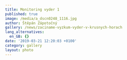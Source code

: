 ```yaml
---
title: Monitoring vyder 1
published: true
image: /media/a_dscn0248_1116.jpg
author: Štěpán Zápotočný
gallery: /news/zaciname-vyzkum-vyder-v-krusnych-horach
lang_alternatives:
  en_GB: {}
date: '2019-03-21 12:20:03 +0100'
category: gallery
layout: photo
---
```


